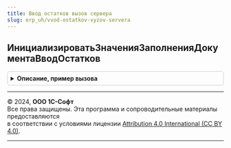 ```yaml
---
title: Ввод остатков вызов сервера
slug: erp_uh/vvod-ostatkov-vyzov-servera
---
```



## ИнициализироватьЗначенияЗаполненияДокументаВводОстатков
<details style="margin: 1em 0; padding: 0.5em; border: 1px solid #ccc; border-radius: 6px;">

<summary style="font-weight: bold; cursor: pointer;">Описание, пример вызова</summary>

```bsl

// Значения реквизитов для заполнения документа ввода остатков.
//
// Возвращаемое значение:
// 	Структура - Структура содержащая имена реквизитов документа ввода остатков и значения их заполнения:
//       * Комментарий                                - Строка - Комментарий, который будет установлен создаваемого документа
//       * ДатаДокумента                             - Дата - Дата, которая будет установлена создаваемому документу
//       * ОтражатьВУУ                                - Булево - Признак отражения в управленческом учете
//       * ОтражатьВБУиНУ - Булево        - Признак отражения в регламентированном и налоговом учете
//       * ОтражатьВОперативномУчете - Булево - Признак отражения в оперативном учете
//       * Организация                                 - СправочникСсылка.Организации - Организация, для которой вводится остатки
//       * ХозяйственнаяОперация            - ПеречислениеСсылка.ХозяйственныеОперации - Хозяйственная операция ввода остатков.
//
Функция ИнициализироватьЗначенияЗаполненияДокументаВводОстатков() Экспорт
```

Пример вызова
```bsl
Результат = ВводОстатковВызовСервера.ИнициализироватьЗначенияЗаполненияДокументаВводОстатков() 
```
</details>

---

© 2024, **ООО 1С-Софт**  
Все права защищены. Эта программа и сопроводительные материалы предоставляются  
в соответствии с условиями лицензии [Attribution 4.0 International (CC BY 4.0)](https://creativecommons.org/licenses/by/4.0/legalcode).

---
